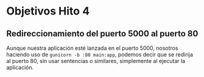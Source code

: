 # Objetivos Hito 4

## Redireccionamiento del puerto 5000 al puerto 80

Aunque nuestra aplicación esté lanzada en el puerto 5000, nosotros haciendo uso de `gunicorn -b :80 main:app`, podemos decir que se redirija al puerto 80, sin usar sentencias o similares, simplemente al ejecutar la aplicación.
